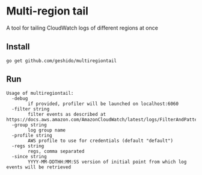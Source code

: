 Multi-region tail
===

A tool for tailing CloudWatch logs of different regions at once

Install
---

`go get github.com/geshido/multiregiontail`

Run
---

```
Usage of multiregiontail:
  -debug
    	if provided, profiler will be launched on localhost:6060
  -filter string
    	filter events as described at https://docs.aws.amazon.com/AmazonCloudWatch/latest/logs/FilterAndPatternSyntax.html
  -group string
    	log group name
  -profile string
    	AWS profile to use for credentials (default "default")
  -regs string
    	regs, comma separated
  -since string
    	YYYY-MM-DDTHH:MM:SS version of initial point from which log events will be retrieved
```

